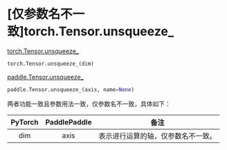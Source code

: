 # [仅参数名不一致]torch.Tensor.unsqueeze_

[torch.Tensor.unsqueeze_](https://pytorch.org/docs/1.13/generated/torch.Tensor.unsqueeze_.html#torch-tensor-unsqueeze)

```python
torch.Tensor.unsqueeze_(dim)
```

[paddle.Tensor.unsqueeze_](https://www.paddlepaddle.org.cn/documentation/docs/zh/api/paddle/Tensor_cn.html#id22)

```python
paddle.Tensor.unsqueeze_(axis, name=None)
```

两者功能一致且参数用法一致，仅参数名不一致，具体如下：

| PyTorch | PaddlePaddle |                备注                |
| :-----: | :----------: | :--------------------------------: |
|   dim   |     axis     | 表示进行运算的轴，仅参数名不一致。 |
